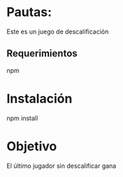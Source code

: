 # Pautas:

Este es un juego de descalificación

## Requerimientos

npm

# Instalación

npm install

# Objetivo

El último jugador sin descalificar gana
